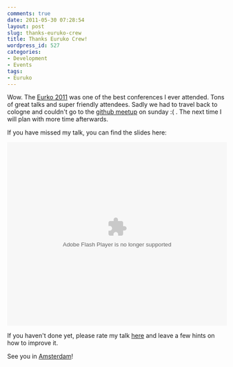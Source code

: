 ```yaml
---
comments: true
date: 2011-05-30 07:28:54
layout: post
slug: thanks-euruko-crew
title: Thanks Euruko Crew!
wordpress_id: 527
categories:
- Development
- Events
tags:
- Euruko
---
```


Wow. The [Eurko 2011](http://euruko2011.org) was one of the best conferences I
ever attended. Tons of great talks and super friendly attendees. Sadly we had
to travel back to cologne and couldn't go to the [github meetup](https://github.com/blog/860-github-drinkup-berlin-may-29th)
on sunday :( . The next time I will plan with more time afterwards. 

If you have missed my talk, you can find the slides here:

<object id="__sse8141645" width="510" height="426"> <param name="movie" value="http://static.slidesharecdn.com/swf/ssplayer2.swf?doc=slideshare-110529093211-phpapp01&#038;stripped_title=endless-fun-with-arduino-and-eventmachine&#038;userName=bitboxer" /> <param name="allowFullScreen" value="true"/> <param name="allowScriptAccess" value="always"/> <embed name="__sse8141645" src="http://static.slidesharecdn.com/swf/ssplayer2.swf?doc=slideshare-110529093211-phpapp01&#038;stripped_title=endless-fun-with-arduino-and-eventmachine&#038;userName=bitboxer" type="application/x-shockwave-flash" allowscriptaccess="always" allowfullscreen="true" width="510" height="426"></embed> </object>

If you haven't done yet, please rate my talk
[here](http://speakerrate.com/talks/7676-endless-fun-with-arduino-and-eventmachine)
and leave a few hints on how to improve it.

See you in [Amsterdam](http://lasteuruko.org/)!
